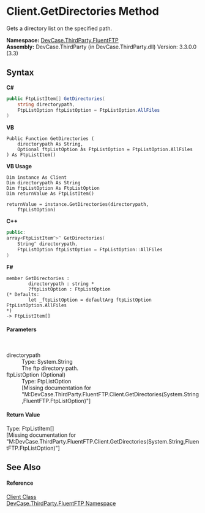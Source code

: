 # Client.GetDirectories Method 
 

Gets a directory list on the specified path.

**Namespace:**&nbsp;<a href="N_DevCase_ThirdParty_FluentFTP">DevCase.ThirdParty.FluentFTP</a><br />**Assembly:**&nbsp;DevCase.ThirdParty (in DevCase.ThirdParty.dll) Version: 3.3.0.0 (3.3)

## Syntax

**C#**<br />
``` C#
public FtpListItem[] GetDirectories(
	string directorypath,
	FtpListOption ftpListOption = FtpListOption.AllFiles
)
```

**VB**<br />
``` VB
Public Function GetDirectories ( 
	directorypath As String,
	Optional ftpListOption As FtpListOption = FtpListOption.AllFiles
) As FtpListItem()
```

**VB Usage**<br />
``` VB Usage
Dim instance As Client
Dim directorypath As String
Dim ftpListOption As FtpListOption
Dim returnValue As FtpListItem()

returnValue = instance.GetDirectories(directorypath, 
	ftpListOption)
```

**C++**<br />
``` C++
public:
array<FtpListItem^>^ GetDirectories(
	String^ directorypath, 
	FtpListOption ftpListOption = FtpListOption::AllFiles
)
```

**F#**<br />
``` F#
member GetDirectories : 
        directorypath : string * 
        ?ftpListOption : FtpListOption 
(* Defaults:
        let _ftpListOption = defaultArg ftpListOption FtpListOption.AllFiles
*)
-> FtpListItem[] 

```


#### Parameters
&nbsp;<dl><dt>directorypath</dt><dd>Type: System.String<br />The ftp directory path.</dd><dt>ftpListOption (Optional)</dt><dd>Type: FtpListOption<br />\[Missing <param name="ftpListOption"/> documentation for "M:DevCase.ThirdParty.FluentFTP.Client.GetDirectories(System.String,FluentFTP.FtpListOption)"\]</dd></dl>

#### Return Value
Type: FtpListItem[]<br />\[Missing <returns> documentation for "M:DevCase.ThirdParty.FluentFTP.Client.GetDirectories(System.String,FluentFTP.FtpListOption)"\]

## See Also


#### Reference
<a href="T_DevCase_ThirdParty_FluentFTP_Client">Client Class</a><br /><a href="N_DevCase_ThirdParty_FluentFTP">DevCase.ThirdParty.FluentFTP Namespace</a><br />
